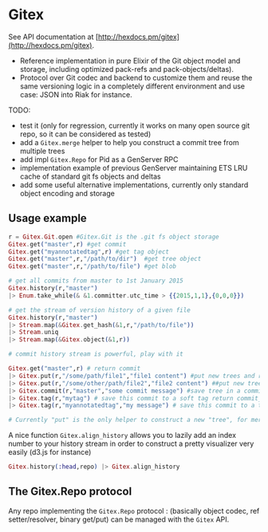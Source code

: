 Gitex
=======

See API documentation at [http://hexdocs.pm/gitex](http://hexdocs.pm/gitex).

- Reference implementation in pure Elixir of the Git object model and storage,
  including optimized pack-refs and pack-objects/deltas).
- Protocol over Git codec and backend to customize them and reuse the same
  versioning logic in a completely different environment and use case: JSON
  into Riak for instance.

TODO:

- test it (only for regression, currently it works on many open source git repo, so it can be considered as tested)
- add a `Gitex.merge` helper to help you construct a commit tree from multiple trees
- add impl `Gitex.Repo` for Pid as a GenServer RPC
- implementation example of previous GenServer maintaining ETS LRU cache of standard git fs objects and deltas
- add some useful alternative implementations, currently only standard object encoding and storage

## Usage example

```elixir
r = Gitex.Git.open #Gitex.Git is the .git fs object storage
Gitex.get("master",r) #get commit
Gitex.get("myannotatedtag",r) #get tag object
Gitex.get("master",r,"/path/to/dir")  #get tree object
Gitex.get("master",r,"/path/to/file") #get blob

# get all commits from master to 1st January 2015
Gitex.history(r,"master") 
|> Enum.take_while(& &1.committer.utc_time > {{2015,1,1},{0,0,0}})

# get the stream of version history of a given file
Gitex.history(r,"master") 
|> Stream.map(&Gitex.get_hash(&1,r,"/path/to/file")) 
|> Stream.uniq 
|> Stream.map(&Gitex.object(&1,r))

# commit history stream is powerful, play with it

Gitex.get("master",r) # return commit
|> Gitex.put(r,"/some/path/file1","file1 content") #put new trees and return new root tree hash
|> Gitex.put(r,"/some/other/path/file2","file2 content") ##put new trees and return new root tree hash
|> Gitex.commit(r,"master","some commit message") #save tree in a commit with "master" parent then update "master" and return commit hash 
|> Gitex.tag(r,"mytag") # save this commit to a soft tag return commit_tag
|> Gitex.tag(r,"myannotatedtag","my message") # save this commit to a tag object with comment, return tag hash

# Currently "put" is the only helper to construct a new "tree", for merging you have to construct the tree yourself
```

A nice function `Gitex.align_history` allows you to lazily add an index number to your
history stream in order to construct a pretty visualizer very easily (d3.js for instance)

```elixir
Gitex.history(:head,repo) |> Gitex.align_history
```

## The Gitex.Repo protocol

Any repo implementing the `Gitex.Repo` protocol : (basically object codec, ref
setter/resolver, binary get/put) can be managed with the `Gitex` API.
